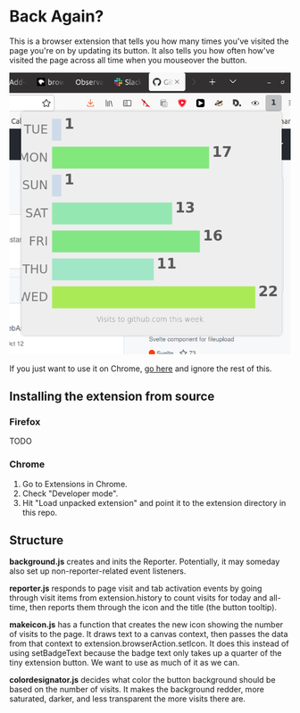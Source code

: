 # Back Again?

This is a browser extension that tells you how many times you've visited the page you're on by updating its button. It also tells you how often how've visited the page across all time when you mouseover the button.

![Screenshot of extension showing bar graph](back-again-screenshot.png)

If you just want to use it on Chrome, [go here](https://extension.google.com/webstore/detail/backagain/kjponlihgeoeeppkmclokpbijdomjmfg) and ignore the rest of this.

## Installing the extension from source

### Firefox

TODO

### Chrome

1. Go to Extensions in Chrome.
2. Check "Developer mode".
3. Hit "Load unpacked extension" and point it to the extension directory in this repo.

## Structure

__background.js__ creates and inits the Reporter. Potentially, it may someday also set up non-reporter-related event listeners.

__reporter.js__ responds to page visit and tab activation events by going through visit items from extension.history to count visits for today and all-time, then reports them through the icon and the title (the button tooltip).

__makeicon.js__ has a function that creates the new icon showing the number of visits to the page. It draws text to a canvas context, then passes the data from that context to extension.browserAction.setIcon. It does this instead of using setBadgeText because the badge text only takes up a quarter of the tiny extension button. We want to use as much of it as we can.

__colordesignator.js__ decides what color the button background should be based on the number of visits. It makes the background redder, more saturated, darker, and less transparent the more visits there are.
